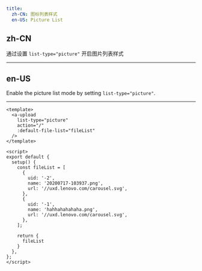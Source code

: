 ```yaml
title:
  zh-CN: 图标列表样式
  en-US: Picture List
```

## zh-CN

通过设置 `list-type="picture"` 开启图片列表样式

---

## en-US

Enable the picture list mode by setting `list-type="picture"`.

---

```vue
<template>
  <a-upload
    list-type="picture"
    action="/"
    :default-file-list="fileList"
  />
</template>

<script>
export default {
  setup() {
    const fileList = [
      {
        uid: '-2',
        name: '20200717-103937.png',
        url: '//uxd.lenovo.com/carousel.svg',
      },
      {
        uid: '-1',
        name: 'hahhahahahaha.png',
        url: '//uxd.lenovo.com/carousel.svg',
      },
    ];

    return {
      fileList
    }
  },
};
</script>
```
